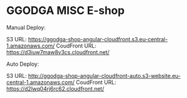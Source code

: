 # GGODGA MISC E-shop

Manual Deploy:

S3 URL: https://ggodga-shop-angular-cloudfront.s3.eu-central-1.amazonaws.com/
CoudFront URL: https://d3iuw7maw8v3cs.cloudfront.net/

Auto Deploy:

S3 URL: http://ggodga-shop-angular-cloudfront-auto.s3-website.eu-central-1.amazonaws.com/
CoudFront URL: https://d2lwq04rj6rc62.cloudfront.net/
